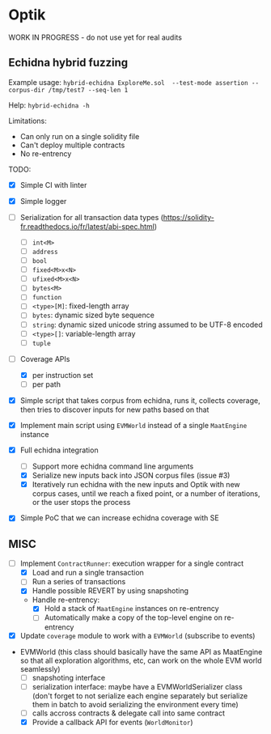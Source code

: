 # Optik
WORK IN PROGRESS - do not use yet for real audits

## Echidna hybrid fuzzing
Example usage: `hybrid-echidna ExploreMe.sol  --test-mode assertion --corpus-dir /tmp/test7 --seq-len 1`

Help: `hybrid-echidna -h`

Limitations:
- Can only run on a single solidity file
- Can't deploy multiple contracts
- No re-entrency

TODO:
- [x] Simple CI with linter
- [x] Simple logger
- [ ] Serialization for all transaction data types (https://solidity-fr.readthedocs.io/fr/latest/abi-spec.html)
  - [ ] `int<M>`
  - [ ] `address`
  - [ ] `bool`
  - [ ] `fixed<M>x<N>`
  - [ ] `ufixed<M>x<N>`
  - [ ] `bytes<M>`
  - [ ] `function`
  - [ ] `<type>[M]`: fixed-length array
  - [ ] `bytes`: dynamic sized byte sequence
  - [ ] `string`: dynamic sized unicode string assumed to be UTF-8 encoded
  - [ ] `<type>[]`: variable-length array
  - [ ] `tuple`

- [ ] Coverage APIs
  - [x] per instruction set
  - [ ] per path

- [x] Simple script that takes corpus from echidna, runs it, collects coverage, then tries to discover inputs for new paths based on that
- [x] Implement main script using `EVMWorld` instead of a single `MaatEngine` instance

- [x] Full echidna integration
  - [ ] Support more echidna command line arguments
  - [x] Serialize new inputs back into JSON corpus files (issue #3)
  - [x] Iteratively run echidna with the new inputs and Optik with new corpus cases, until we reach a fixed point, or a number of iterations, or the user stops the process
 
- [x] Simple PoC that we can increase echidna coverage with SE
  
## MISC

- [ ] Implement `ContractRunner`: execution wrapper for a single contract
  - [x] Load and run a single transaction
  - [ ] Run a series of transactions
  - [x] Handle possible REVERT by using snapshoting
  - Handle re-entrency:
    - [x] Hold a stack of `MaatEngine` instances on re-entrency
    - [ ] Automatically make a copy of the top-level engine on re-entrency

- [x] Update `coverage` module to work with a `EVMWorld` (subscribe to events)

- EVMWorld (this class should basically have the same API as MaatEngine so that all exploration algorithms, etc, can work on the whole EVM world seamlessly)
  - [ ] snapshoting interface
  - [ ] serialization interface: maybe have a EVMWorldSerializer class (don't forget to not serialize each engine separately but serialize them in batch to avoid serializing the environment every time)
  - [ ] calls accross contracts & delegate call into same contract
  - [x] Provide a callback API for events (`WorldMonitor`)
